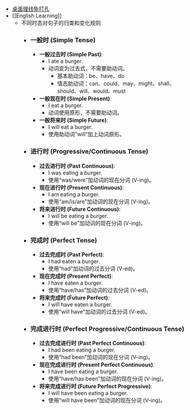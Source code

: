 - [桌面理线免打孔](https://x.com/taresky/status/1803800701661061539)
- [[English Learning]]
	- 不同时态对句子的归类和变化规则
		- ### 一般时 (Simple Tense)
			- **一般过去时 (Simple Past)**:
				- I ate a burger.
				- 动词变为过去式，不需要助动词。
					- 基本助动词：be、have、do
					- 情态助动词：can、could、may、might、shall、should、will、would、must
			- **一般现在时 (Simple Present)**:
				- I eat a burger.
				- 动词使用原形，不需要助动词。
			- **一般将来时 (Simple Future)**:
				- I will eat a burger.
				- 使用助动词“will”加上动词原形。
		- ### 进行时 (Progressive/Continuous Tense)
			- **过去进行时 (Past Continuous)**:
				- I was eating a burger.
				- 使用“was/were”加动词的现在分词 (V-ing)。
			- **现在进行时 (Present Continuous)**:
				- I am eating a burger.
				- 使用“am/is/are”加动词的现在分词 (V-ing)。
			- **将来进行时 (Future Continuous)**:
				- I will be eating a burger.
				- 使用“will be”加动词的现在分词 (V-ing)。
		- ### 完成时 (Perfect Tense)
			- **过去完成时 (Past Perfect)**:
				- I had eaten a burger.
				- 使用“had”加动词的过去分词 (V-ed)。
			- **现在完成时 (Present Perfect)**:
				- I have eaten a burger.
				- 使用“have/has”加动词的过去分词 (V-ed)。
			- **将来完成时 (Future Perfect)**:
				- I will have eaten a burger.
				- 使用“will have”加动词的过去分词 (V-ed)。
		- ### 完成进行时 (Perfect Progressive/Continuous Tense)
			- **过去完成进行时 (Past Perfect Continuous)**:
				- I had been eating a burger.
				- 使用“had been”加动词的现在分词 (V-ing)。
			- **现在完成进行时 (Present Perfect Continuous)**:
				- I have been eating a burger.
				- 使用“have/has been”加动词的现在分词 (V-ing)。
			- **将来完成进行时 (Future Perfect Progressive)**:
				- I will have been eating a burger.
				- 使用“will have been”加动词的现在分词 (V-ing)。
